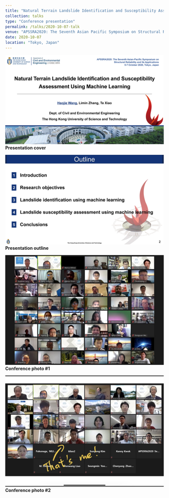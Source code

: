 ```yaml
---
title: "Natural Terrain Landslide Identification and Susceptibility Assessment Using Machine Learning"
collection: talks
type: "Conference presentation"
permalink: /talks/2020-10-07-talk
venue: "APSSRA2020: The Seventh Asian Pacific Symposium on Structural Reliability and Its Applications"
date: 2020-10-07
location: "Tokyo, Japan"
---
```


<kbd>![Presentation cover](/images/Haojie%20WANG_APSSRA_Page_01.jpg)</kbd>
**Presentation cover**

<kbd>![Presentation outline](/images/Haojie%20WANG_APSSRA_Page_02.jpg)</kbd>
**Presentation outline**

<kbd>![Conference photo #1](/images/03_Susan_Lacasse_Lecture_01.JPG)</kbd>
**Conference photo #1**

<kbd>![Conference photo #2](/images/WeChat%20Image_20211208221241.jpg)</kbd>
**Conference photo #2**
